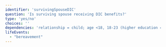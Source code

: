 ```yaml
---
identifier: 'survivingSpouseDIC'
question: 'Is surviving spouse receiving DIC benefits?'
type: 'yes/no'
choices: ''
dependencies: 'relationship = child; age <18, 18-23 (higher education = yes); unmarried = yes; deceased = veteran, service member;'
lifeEvents: 
  - "bereavement"
---
```

